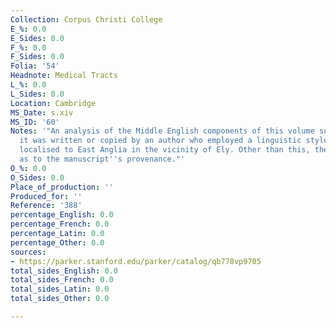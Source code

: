 ```yaml
---
Collection: Corpus Christi College
E_%: 0.0
E_Sides: 0.0
F_%: 0.0
F_Sides: 0.0
Folia: '54'
Headnote: Medical Tracts
L_%: 0.0
L_Sides: 0.0
Location: Cambridge
MS_Date: s.xiv
MS_ID: '60'
Notes: '"An analysis of the Middle English components of this volume suggests that
  it was written or copied by an author who employed a linguistic style that has been
  localised to East Anglia in the vicinity of Ely. Other than this, there are no clues
  as to the manuscript''s provenance."'
O_%: 0.0
O_Sides: 0.0
Place_of_production: ''
Produced_for: ''
Reference: '388'
percentage_English: 0.0
percentage_French: 0.0
percentage_Latin: 0.0
percentage_Other: 0.0
sources:
- https://parker.stanford.edu/parker/catalog/qb778vp9705
total_sides_English: 0.0
total_sides_French: 0.0
total_sides_Latin: 0.0
total_sides_Other: 0.0

---
```

